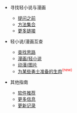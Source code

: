 * 寻找轻小说与漫画

  * [提问之前](1.md)
  * [方法集合](2.md)
  * [更多链接](3.md)

* 轻小说/漫画互查

  * [查找思路](4.md)
  * [漫画/轻小说](5.md)
  * [动漫/图片](6.md)
  * [为某些勇士准备的生肉](9.md)<sup style="color:red">(new)<sup>

* 其他指南

  * [软件推荐](7.md)
  * [更多信息](8.md)
  * [更新记录](changelog.md)
